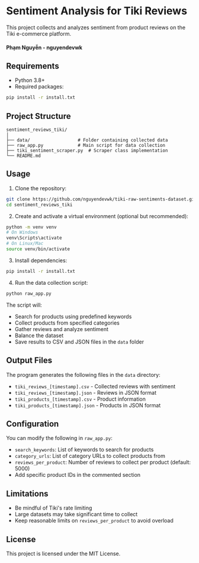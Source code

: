 # Sentiment Analysis for Tiki Reviews

This project collects and analyzes sentiment from product reviews on the Tiki e-commerce platform.

#### Phạm Nguyễn - nguyendevwk

## Requirements

-   Python 3.8+
-   Required packages:

```bash
pip install -r install.txt
```

## Project Structure

```
sentiment_reviews_tiki/
│
├── data/                  # Folder containing collected data
├── raw_app.py             # Main script for data collection
├── tiki_sentiment_scraper.py  # Scraper class implementation
└── README.md
```

## Usage

1. Clone the repository:

```bash
git clone https://github.com/nguyendevwk/tiki-raw-sentiments-dataset.git
cd sentiment_reviews_tiki
```

2. Create and activate a virtual environment (optional but recommended):

```bash
python -m venv venv
# On Windows
venv\Scripts\activate
# On Linux/Mac
source venv/bin/activate
```

3. Install dependencies:

```bash
pip install -r install.txt
```

4. Run the data collection script:

```bash
python raw_app.py
```

The script will:

-   Search for products using predefined keywords
-   Collect products from specified categories
-   Gather reviews and analyze sentiment
-   Balance the dataset
-   Save results to CSV and JSON files in the `data` folder

## Output Files

The program generates the following files in the `data` directory:

-   `tiki_reviews_[timestamp].csv` - Collected reviews with sentiment
-   `tiki_reviews_[timestamp].json` - Reviews in JSON format
-   `tiki_products_[timestamp].csv` - Product information
-   `tiki_products_[timestamp].json` - Products in JSON format

## Configuration

You can modify the following in `raw_app.py`:

-   `search_keywords`: List of keywords to search for products
-   `category_urls`: List of category URLs to collect products from
-   `reviews_per_product`: Number of reviews to collect per product (default: 5000)
-   Add specific product IDs in the commented section

## Limitations

-   Be mindful of Tiki's rate limiting
-   Large datasets may take significant time to collect
-   Keep reasonable limits on `reviews_per_product` to avoid overload

## License

This project is licensed under the MIT License.
